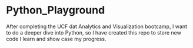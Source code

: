 # Python_Playground

After completing  the UCF dat Analytics and Visualization bootcamp, I want to do a deeper dive into Python, so I have created this repo to store new code I learn and show case my progress.